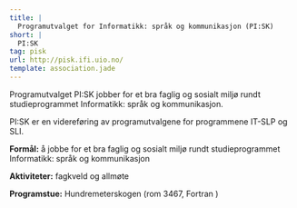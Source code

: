 ```yaml
---
title: |
  Programutvalget for Informatikk: språk og kommunikasjon (PI:SK)
short: |
  PI:SK
tag: pisk
url: http://pisk.ifi.uio.no/
template: association.jade
---
```


Programutvalget PI:SK jobber for et bra faglig og sosialt miljø rundt studieprogrammet Informatikk: språk og kommunikasjon.

PI:SK er en videreføring av programutvalgene for programmene IT-SLP og SLI.

**Formål:** å jobbe for et bra faglig og sosialt miljø rundt studieprogrammet Informatikk: språk og kommunikasjon

**Aktiviteter:** fagkveld og allmøte

**Programstue:** Hundremeterskogen (rom 3467, Fortran )